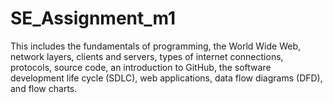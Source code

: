 # SE_Assignment_m1
This includes the fundamentals of programming, the World Wide Web, network layers, clients and servers, types of internet connections, protocols, source code, an introduction to GitHub, the software development life cycle (SDLC), web applications, data flow diagrams (DFD), and flow charts.

